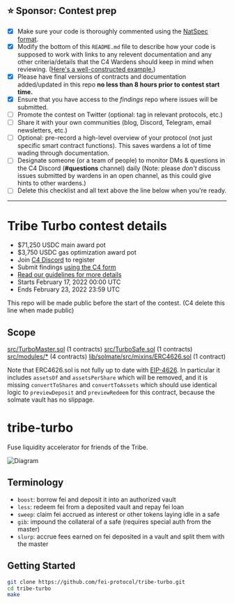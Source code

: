 ## ⭐️ Sponsor: Contest prep
- [x] Make sure your code is thoroughly commented using the [NatSpec format](https://docs.soliditylang.org/en/v0.5.10/natspec-format.html#natspec-format).
- [x] Modify the bottom of this `README.md` file to describe how your code is supposed to work with links to any relevent documentation and any other criteria/details that the C4 Wardens should keep in mind when reviewing. ([Here's a well-constructed example.](https://github.com/code-423n4/2021-06-gro/blob/main/README.md))
- [x] Please have final versions of contracts and documentation added/updated in this repo **no less than 8 hours prior to contest start time.**
- [x] Ensure that you have access to the _findings_ repo where issues will be submitted.
- [ ] Promote the contest on Twitter (optional: tag in relevant protocols, etc.)
- [ ] Share it with your own communities (blog, Discord, Telegram, email newsletters, etc.)
- [ ] Optional: pre-record a high-level overview of your protocol (not just specific smart contract functions). This saves wardens a lot of time wading through documentation.
- [ ] Designate someone (or a team of people) to monitor DMs & questions in the C4 Discord (**#questions** channel) daily (Note: please *don't* discuss issues submitted by wardens in an open channel, as this could give hints to other wardens.)
- [ ] Delete this checklist and all text above the line below when you're ready.

---

# Tribe Turbo contest details
- $71,250 USDC main award pot
- $3,750 USDC gas optimization award pot
- Join [C4 Discord](https://discord.gg/code4rena) to register
- Submit findings [using the C4 form](https://code4rena.com/contests/2022-02-tribe-turbo-contest/submit)
- [Read our guidelines for more details](https://docs.code4rena.com/roles/wardens)
- Starts February 17, 2022 00:00 UTC
- Ends February 23, 2022 23:59 UTC

This repo will be made public before the start of the contest. (C4 delete this line when made public)

## Scope
[src/TurboMaster.sol](https://github.com/code-423n4/2022-02-tribe-turbo/blob/main/src/TurboMaster.sol) (1 contracts)
[src/TurboSafe.sol](https://github.com/code-423n4/2022-02-tribe-turbo/blob/main/src/TurboSafe.sol) (1 contracts)
[src/modules/*](https://github.com/code-423n4/2022-02-tribe-turbo/blob/main/src/modules) (4 contracts)
[lib/solmate/src/mixins/ERC4626.sol](https://github.com/Rari-Capital/solmate/blob/1205a9067ff957ef8b0b003ff9d77c20ef9f2e0b/src/mixins/ERC4626.sol) (1 contract)

Note that ERC4626.sol is not fully up to date with [EIP-4626](https://eips.ethereum.org/EIPS/eip-4626). In particular it includes `assetsOf` and `assetsPerShare` which will be removed, and it is missing `convertToShares` and `convertToAssets` which should use identical logic to `previewDeposit` and `previewRedeem` for this contract, because the solmate vault has no slippage.

# tribe-turbo

Fuse liquidity accelerator for friends of the Tribe.

![Diagram](https://lucid.app/publicSegments/view/25002d8e-f4ed-4ba7-bec0-cdd3720f9add/image.png)

## Terminology

- `boost`: borrow fei and deposit it into an authorized vault
- `less`: redeem fei from a deposited vault and repay fei loan
- `sweep`: claim fei accrued as interest or other tokens laying idle in a safe
- `gib`: impound the collateral of a safe (requires special auth from the master)
- `slurp`: accrue fees earned on fei deposited in a vault and split them with the master

## Getting Started

```sh
git clone https://github.com/fei-protocol/tribe-turbo.git
cd tribe-turbo
make
```
